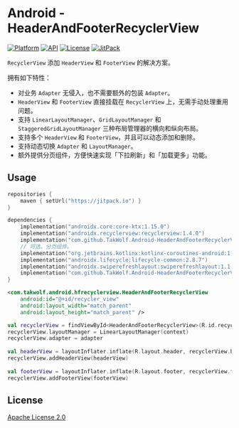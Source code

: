 # Android - HeaderAndFooterRecyclerView

[![Platform](https://img.shields.io/badge/platform-Android-brightgreen)](https://developer.android.com)
[![API](https://img.shields.io/badge/API-21%2B-brightgreen)](https://android-arsenal.com/api?level=21)
[![License](https://img.shields.io/github/license/TakWolf/Android-HeaderAndFooterRecyclerView)](LICENSE)
[![JitPack](https://jitpack.io/v/TakWolf/Android-HeaderAndFooterRecyclerView.svg)](https://jitpack.io/#TakWolf/Android-HeaderAndFooterRecyclerView)

`RecyclerView` 添加 `HeaderView` 和 `FooterView` 的解决方案。

拥有如下特性：

- 对业务 `Adapter` 无侵入，也不需要额外的包装 `Adapter`。
- `HeaderView` 和 `FooterView` 直接挂载在 `RecyclerView` 上，无需手动处理重用问题。
- 支持 `LinearLayoutManager`、`GridLayoutManager` 和 `StaggeredGridLayoutManager` 三种布局管理器的横向和纵向布局。
- 支持多个 `HeaderView` 和 `FooterView`，并且可以动态添加和删除。
- 支持动态切换 `Adapter` 和 `LayoutManager`。
- 额外提供分页组件，方便快速实现「下拉刷新」和「加载更多」功能。

## Usage

```kotlin
repositories { 
    maven { setUrl("https://jitpack.io") }
}

dependencies {
    implementation("androidx.core:core-ktx:1.15.0")
    implementation("androidx.recyclerview:recyclerview:1.4.0")
    implementation("com.github.TakWolf.Android-HeaderAndFooterRecyclerView:hfrecyclerview:0.0.18")
    // 可选。分页组件。
    implementation("org.jetbrains.kotlinx:kotlinx-coroutines-android:1.10.1")
    implementation("androidx.lifecycle:lifecycle-common:2.8.7")
    implementation("androidx.swiperefreshlayout:swiperefreshlayout:1.1.0")
    implementation("com.github.TakWolf.Android-HeaderAndFooterRecyclerView:paging:0.0.18")
}
```

```xml
<com.takwolf.android.hfrecyclerview.HeaderAndFooterRecyclerView
    android:id="@+id/recycler_view"
    android:layout_width="match_parent"
    android:layout_height="match_parent" />
```

```kotlin
val recyclerView = findViewById<HeaderAndFooterRecyclerView>(R.id.recycler_view)
recyclerView.layoutManager = LinearLayoutManager(context)
recyclerView.adapter = adapter
        
val headerView = layoutInflater.inflate(R.layout.header, recyclerView.headerViewContainer, false)
recyclerView.addHeaderView(headerView)
        
val footerView = layoutInflater.inflate(R.layout.footer, recyclerView.footerViewContainer, false)
recyclerView.addFooterView(footerView)
```

## License

[Apache License 2.0](LICENSE)
